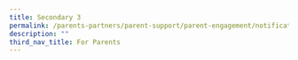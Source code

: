 ```yaml
---
title: Secondary 3
permalink: /parents-partners/parent-support/parent-engagement/notification-to-parents/sec-3/
description: ""
third_nav_title: For Parents
---
```

